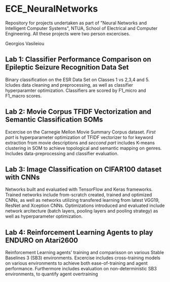 # ECE_NeuralNetworks
Repository for projects undertaken as part of "Neural Networks and Intelligent Computer Systems", NTUA, School of Electrical and Computer Engineering. All these projects were two person excercises.

Georgios Vasileiou

## Lab 1: Classifier Performance Comparison on Epileptic Seizure Recognition Data Set

Binary classification on the ESR Data Set on Classes 1 vs 2,3,4 and 5. Icludes data cleaning and preprocessing, as well as classifier hyperparamter optimization. Classifiers are scored by F1_micro and F1_macro scores.

## Lab 2: Movie Corpus TFIDF Vectorization and Semantic Classification SOMs

Excercise on the Carnegie Mellon Movie Summary Corpus dataset. *First part* is hyperparameter optimization of TFIDF vectorizer to for keyword extraction from movie descriptions and *seccond part* includes K-means clustering in SOM to achieve topological and semantic mapping on genres. Includes data-preprocessing and classifier evaluation.

## Lab 3: Image Classification on CIFAR100 dataset with CNNs

Networks built and evaluatied with TensorFlow and Keras frameworks. Trained networks include from-scratch created, trained and optimized CNNs, as well as networks utilizing transfered learning from latest VGG19, ResNet and Xception CNNs. Optimizations introduced and evaluated include network arcitecture (batch layers, pooling layers and pooling strategy) as well as hyperparameter optimization.

## Lab 4: Reinforcement Learning Agents to play ENDURO on Atari2600

Reinforcement Learning agents' training and comparisson on various Stable Baselines 3 (SB3) environments. Excercise includes cross-training models on various environments to achieve both ease-of-training and agent performance. Furthermore includes evaluation on non-deterministic SB3 environments, to quantify agent overtraining
